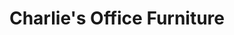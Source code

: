 ---
title: "Charlie's Office Furniture"
url: /queensbury/charlies-office-furniture/
shop: furniture
---
